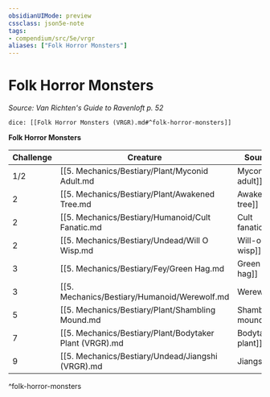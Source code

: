 ```yaml
---
obsidianUIMode: preview
cssclass: json5e-note
tags:
- compendium/src/5e/vrgr
aliases: ["Folk Horror Monsters"]
---
```

# Folk Horror Monsters
*Source: Van Richten's Guide to Ravenloft p. 52* 

`dice: [[Folk Horror Monsters (VRGR).md#^folk-horror-monsters]]`

**Folk Horror Monsters**

| Challenge | Creature | Source |
|-----------|----------|--------|
| 1/2 | [[5. Mechanics/Bestiary/Plant/Myconid Adult.md|Myconid adult]] | "MM" |
| 2 | [[5. Mechanics/Bestiary/Plant/Awakened Tree.md|Awakened tree]] | "MM" |
| 2 | [[5. Mechanics/Bestiary/Humanoid/Cult Fanatic.md|Cult fanatic]] | "MM" |
| 2 | [[5. Mechanics/Bestiary/Undead/Will O Wisp.md|Will-o'-wisp]] | "MM" |
| 3 | [[5. Mechanics/Bestiary/Fey/Green Hag.md|Green hag]] | "MM" |
| 3 | [[5. Mechanics/Bestiary/Humanoid/Werewolf.md|Werewolf]] | "MM" |
| 5 | [[5. Mechanics/Bestiary/Plant/Shambling Mound.md|Shambling mound]] | "MM" |
| 7 | [[5. Mechanics/Bestiary/Plant/Bodytaker Plant (VRGR).md|Bodytaker plant]] | VGR |
| 9 | [[5. Mechanics/Bestiary/Undead/Jiangshi (VRGR).md|Jiangshi]] | VGR |
^folk-horror-monsters